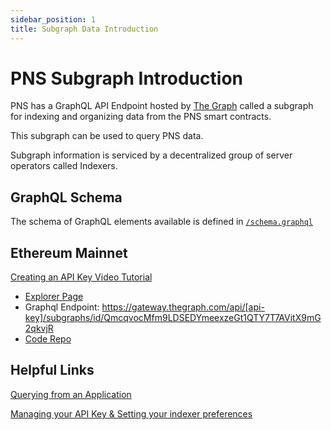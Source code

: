 ```yaml
---
sidebar_position: 1
title: Subgraph Data Introduction
---
```


# PNS Subgraph Introduction

PNS has a GraphQL API Endpoint hosted by [The Graph](https://thegraph.com/docs/about/introduction#what-the-graph-is) called a subgraph for indexing and organizing data from the PNS smart contracts.

This subgraph can be used to query PNS data.

Subgraph information is serviced by a decentralized group of server operators called Indexers.

## GraphQL Schema

The schema of GraphQL elements available is defined in [`/schema.graphql` ](https://github.com/pnsdomains/pns-subgraph/blob/master/schema.graphql)

## Ethereum Mainnet

[Creating an API Key Video Tutorial](https://www.youtube.com/watch?v=UrfIpm-Vlgs)

- [Explorer Page](https://thegraph.com/hosted-service/subgraph/pnsdomains/pns)
- Graphql Endpoint: https://gateway.thegraph.com/api/[api-key]/subgraphs/id/QmcqvocMfm9LDSEDYmeexzeGt1QTY7T7AVitX9mG2qkvjR
- [Code Repo](https://github.com/pnsdomains/pns-subgraph)

## Helpful Links

[Querying from an Application](https://thegraph.com/docs/en/developer/querying-from-your-app/)

[Managing your API Key & Setting your indexer preferences](https://thegraph.com/docs/en/studio/managing-api-keys/)
